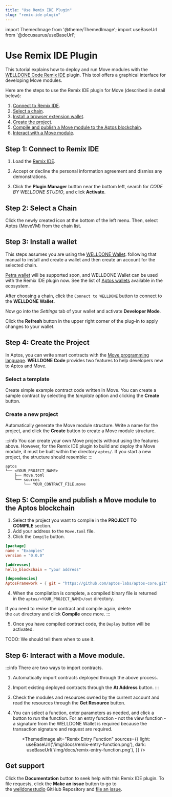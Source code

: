 ```yaml
---
title: "Use Remix IDE Plugin"
slug: "remix-ide-plugin"
---
```


import ThemedImage from '@theme/ThemedImage';
import useBaseUrl from '@docusaurus/useBaseUrl';

# Use Remix IDE Plugin

This tutorial explains how to deploy and run Move modules with the [WELLDONE Code Remix IDE](https://docs.welldonestudio.io/code) plugin. This tool offers a graphical interface for developing Move modules. 

Here are the steps to use the Remix IDE plugin for Move (described in detail below):

1. [Connect to Remix IDE](#step-1-connect-to-remix-ide).
2. [Select a chain](#step-2-select-a-chain).
3. [Install a browser extension wallet](#step-3-install-a-wallet).
4. [Create the project](#step-4-create-the-project). 
5. [Compile and publish a Move module to the Aptos blockchain](#step-5-compile-and-publish-a-move-module-to-the-aptos-blockchain).
6. [Interact with a Move module](#step-6-interact-with-a-move-module).

## Step 1: Connect to Remix IDE

1. Load the [Remix IDE](https://remix.ethereum.org/).

2. Accept or decline the personal information agreement and dismiss any demonstrations.

3. Click the **Plugin Manager** button near the bottom left, search for *CODE BY WELLDONE STUDIO*, and click **Activate**.

<center>
<ThemedImage
alt="Remix IDE plugin"
sources={{
    light: useBaseUrl('/img/docs/remix-ide-plugin.png'),
    dark: useBaseUrl('/img/docs/remix-ide-plugin.png'),
  }}
width= "80%"
/>
</center>

## Step 2: Select a Chain

Click the newly created icon at the bottom of the left menu. Then, select Aptos (MoveVM) from the chain list.

<center>
<ThemedImage
alt="Remix Select a chain"
sources={{
    light: useBaseUrl('/img/docs/remix-select-chain.png'),
    dark: useBaseUrl('/img/docs/remix-select-chain.png'),
  }}
width="50%"
/>
</center>

## Step 3: Install a wallet

This steps assumes you are using the [WELLDONE Wallet](https://docs.welldonestudio.io/wallet/manual/). following that manual to install and create a wallet and then create an account for the selected chain.

[Petra wallet](https://petra.app/) will be supported soon, and WELLDONE Wallet can be used with the Remix IDE plugin now. See the list of [Aptos wallets](https://github.com/aptos-foundation/ecosystem-projects#wallets) available in the ecosystem.

After choosing a chain, click the `Connect to WELLDONE` button to connect to the **WELLDONE Wallet.** 

Now go into the *Settings* tab of your wallet and activate **Developer Mode**.

Click the **Refresh** button in the upper right corner of the plug-in to apply changes to your wallet.

## Step 4: Create the Project

In Aptos, you can write smart contracts with the [Move programming language](../../guides/move-guides/index.md). **WELLDONE Code** provides two features to help developers new to Aptos and Move.

### Select a template

Create simple example contract code written in Move. You can create a sample contract by selecting the *template* option and clicking the **Create** button.

<center>
<ThemedImage
alt="Remix Template Code"
sources={{
    light: useBaseUrl('/img/docs/remix-template-code.png'),
    dark: useBaseUrl('/img/docs/remix-template-code.png'),
  }}
width="50%"
/>
</center>

### Create a new project

Automatically generate the Move module structure. Write a name for the project, and click the **Create** button to create a Move module structure.

:::info
You can create your own Move projects without using the features above. However, for the Remix IDE plugin to build and deploy the Move module, it must be built within the directory `aptos/`. If you start a new project, the structure should resemble:
:::

  ```
  aptos
  └── <YOUR_PROJECT_NAME>
      ├── Move.toml
      └── sources
          └── YOUR_CONTRACT_FILE.move
  ```

## Step 5: Compile and publish a Move module to the Aptos blockchain

1. Select the project you want to compile in the **PROJECT TO COMPILE** section.
2. Add your address to the `Move.toml` file.
3. Click the `Compile` button. 

```toml
[package]
name = "Examples"
version = "0.0.0"

[addresses]
hello_blockchain = "your address"

[dependencies]
AptosFramework = { git = "https://github.com/aptos-labs/aptos-core.git", subdir = "aptos-move/framework/aptos-framework/", rev = "aptos-node-v1.2.0" }
```

4. When the compilation is complete, a compiled binary file is returned in the `aptos/<YOUR_PROJECT_NAME>/out` directory.

If you need to revise the contract and compile again, delete the `out` directory and click **Compile** once more.
:::

5. Once you have compiled contract code, the `Deploy` button will be activated.

TODO: We should tell them when to use it.

## Step 6: Interact with a Move module.

:::info
There are two ways to import contracts.
1. Automatically import contracts deployed through the above process.
2. Import existing deployed contracts through the **At Address** button.
:::

1. Check the modules and resources owned by the current account and read the resources through the **Get Resource** button.
2. You can select a function, enter parameters as needed, and click a button to run the function. For an entry function - not the view function - a signature from the WELLDONE Wallet is required because the transaction signature and request are required.

<center>
<ThemedImage
alt="Remix View Function"
sources={{
    light: useBaseUrl('/img/docs/remix-view-function.png'),
    dark: useBaseUrl('/img/docs/remix-view-function.png'),
  }}
/>

<ThemedImage
alt="Remix Entry Function"
sources={{
    light: useBaseUrl('/img/docs/remix-entry-function.png'),
    dark: useBaseUrl('/img/docs/remix-entry-function.png'),
  }}
/>
</center>

## Get support

Click the **Documentation** button to seek help with this Remix IDE plugin. To file requests, click the **Make an issue** button to go to the [welldonestudio](https://github.com/welldonestudio/welldonestudio.github.io) GitHub Repository and [file an issue](https://github.com/welldonestudio/welldonestudio.github.io/issues/new/choose).